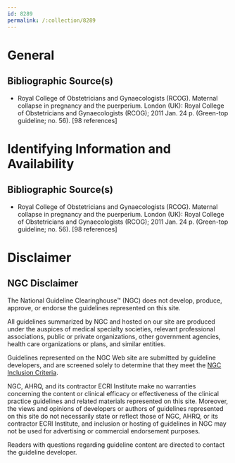 ```yaml
---
id: 8289
permalink: /:collection/8289
---
```


# General

## Bibliographic Source(s)

- Royal College of Obstetricians and Gynaecologists (RCOG). Maternal collapse in pregnancy and the puerperium. London (UK): Royal College of Obstetricians and Gynaecologists (RCOG); 2011 Jan. 24 p. (Green-top guideline; no. 56). [98 references]

# Identifying Information and Availability

## Bibliographic Source(s)

- Royal College of Obstetricians and Gynaecologists (RCOG). Maternal collapse in pregnancy and the puerperium. London (UK): Royal College of Obstetricians and Gynaecologists (RCOG); 2011 Jan. 24 p. (Green-top guideline; no. 56). [98 references]

# Disclaimer

## NGC Disclaimer

The National Guideline Clearinghouse™ (NGC) does not develop, produce, approve, or endorse the guidelines represented on this site.

All guidelines summarized by NGC and hosted on our site are produced under the auspices of medical specialty societies, relevant professional associations, public or private organizations, other government agencies, health care organizations or plans, and similar entities.

Guidelines represented on the NGC Web site are submitted by guideline developers, and are screened solely to determine that they meet the [NGC Inclusion Criteria](/help-and-about/summaries/inclusion-criteria).

NGC, AHRQ, and its contractor ECRI Institute make no warranties concerning the content or clinical efficacy or effectiveness of the clinical practice guidelines and related materials represented on this site. Moreover, the views and opinions of developers or authors of guidelines represented on this site do not necessarily state or reflect those of NGC, AHRQ, or its contractor ECRI Institute, and inclusion or hosting of guidelines in NGC may not be used for advertising or commercial endorsement purposes.

Readers with questions regarding guideline content are directed to contact the guideline developer.

